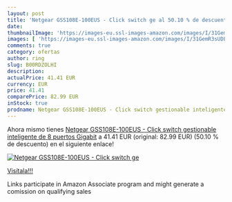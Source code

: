 ```yaml
---
layout: post
title: 'Netgear GSS108E-100EUS - Click switch ge al 50.10 % de descuento'
date: 
thumbnailImage: 'https://images-eu.ssl-images-amazon.com/images/I/31GemR3sUDL._SL200_.jpg'
images: [ 'https://images-eu.ssl-images-amazon.com/images/I/31GemR3sUDL._SL200_.jpg' ]
comments: true
category: ofertas
author: ring
slug: B00RDZOLHI
description:
actualPrice: 41.41 EUR
currency: EUR
price: 41.41
comparePrice: 82.99 EUR
inStock: true
prodname: Netgear GSS108E-100EUS - Click switch gestionable inteligente de 8 puertos Gigabit
---
```


Ahora mismo tienes [Netgear GSS108E-100EUS - Click switch gestionable inteligente de 8 puertos Gigabit](https://www.amazon.es/dp/B00RDZOLHI/?tag=tolees-21) a 41.41 EUR (original: 82.99 EUR) (50.10 %  de descuento) en el siguiente enlace!

[![Netgear GSS108E-100EUS - Click switch ge](https://images-eu.ssl-images-amazon.com/images/I/31GemR3sUDL._SL200_.jpg)](https://www.amazon.es/dp/B00RDZOLHI/?tag=tolees-21)

[Visítala!!!](https://www.amazon.es/dp/B00RDZOLHI/?tag=tolees-21)

Links participate in Amazon Associate program and might generate a comission on qualifying sales
